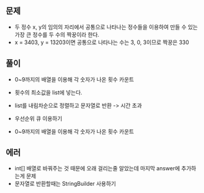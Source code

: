 ## 문제
- 두 정수 x, y의 임의의 자리에서 공통으로 나타나는 정수들을 이용하여 만들 수 있는 가장 큰 정수를 두 수의 짝꿍이라 한다.
- x = 3403, y = 13203이면 공통으로 나타나는 수는 3, 0, 3이므로 짝꿍은 330

## 풀이
- 0~9까지의 배열을 이용해 각 숫자가 나온 횟수 카운트
- 횟수의 최소값을 list에 넣는다.
- list를 내림차순으로 정렬하고 문자열로 반환
-> 시간 초과

- 우선순위 큐 이용하기
- 0~9까지의 배열을 이용해 각 숫자가 나온 횟수 카운트

## 에러
- int[] 배열로 바꿔주는 것 때문에 오래 걸리는줄 알았는데 마지막 answer에 추가하는게 문제
- 문자열로 반환할때는 StringBuilder 사용하기

